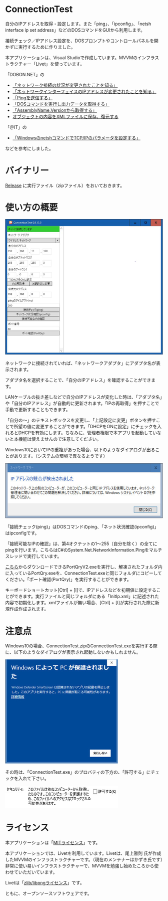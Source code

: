 # ConnectionTest

自分のIPアドレスを取得・設定します。また「ping」、「ipconfig」、「netsh interface ip set address」などのDOSコマンドをGUIから利用します。

接続チェック／IPアドレス設定を、DOSプロンプトやコントロールパネルを開かずに実行するために作りました。

本アプリケーションは、Visual Studioで作成しています。MVVMのインフラストラクチャー「Livet」を使っています。

「DOBON.NET」の

* [「ネットワーク接続の状況が変更されたことを知る」](https://dobon.net/vb/dotnet/internet/detectinternetconnect.html#changed)
* [「ネットワークインターフェイスのIPアドレスが変更されたことを知る」](https://dobon.net/vb/dotnet/internet/networkaddresschanged.html)
* [「Pingを送信する」](https://dobon.net/vb/dotnet/internet/ping.html)
* [「DOSコマンドを実行し出力データを取得する」](https://dobon.net/vb/dotnet/process/standardoutput.html)
* [「AssemblyName.Versionから取得する」](https://dobon.net/vb/dotnet/file/myversioninfo.html#section4)
* [オブジェクトの内容をXMLファイルに保存、復元する](https://dobon.net/vb/dotnet/file/xmlserializer.html)

「＠IT」の

* [「WindowsのnetshコマンドでTCP/IPのパラメータを設定する」](http://www.atmarkit.co.jp/ait/articles/1002/05/news097.html)

などを参考にしました。

# バイナリー

[Release](https://github.com/WAKU-TAKE-A/ConnectionTest/releases) に実行ファイル（zipファイル）をおいておきます。

# 使い方の概要

![ConnectionTest001.jpg](https://raw.githubusercontent.com/WAKU-TAKE-A/ConnectionTest/master/img/ConnectionTest001.jpg)

ネットワークに接続されていれば、「ネットワークアダプタ」にアダプタ名が表示されます。

アダプタ名を選択することで、「自分のIPアドレス」を確認することができます。

LANケーブルの抜き差しなどで自分のIPアドレスが変化した時は、「アダプタ名」や「自分のIPアドレス」が自動的に更新されます。「IPの再取得」を押すことで手動で更新することもできます。

「自分の～」のテキストボックスを変更し、「上記設定に変更」ボタンを押すことで所望の値に変更することができます。「DHCPをONに設定」にチェックを入れるとDHCPを有効にします。ちなみに、管理者権限で本アプリを起動していないと本機能は使えませんので注意してください。

Windows10においてIPの重複があった場合、以下のようなダイアログが出ることがあります。（システムの環境で異なるようです）

![dialog003.jpg](https://raw.githubusercontent.com/WAKU-TAKE-A/ConnectionTest/master/img/dialog003.jpg)

「接続チェック(ping)」はDOSコマンドのping、「ネット状況確認(ipconfig)」はipconfigです。

「接続可能なIPの確認」は、第4オクテットの1～255（自分を除く）の全てにpingを行います。こちらはC#のSystem.Net.NetworkInformation.Pingをマルチスレッドで実行しています。

[こちら](https://www.microsoft.com/en-us/download/details.aspx?id=17148)からダウンロードできるPortQryV2.exeを実行し、解凍されたフォルダ内に入っているPortQry.exeを、ConnectionTest.exeと同じフォルダにコピーしてください。「ポート確認(PortQry)」を実行することができます。

キーボードショートカット[Ctrl] + [I]で、IPアドレスなどを初期値に設定することができます。実行ファイルと同じフォルダにある「InitIp.xml」に記述された内容で初期化します。xmlファイルが無い場合、[Ctrl] + [I]が実行された際に新規作成作成されます。

# 注意点

Windows10の場合、ConnectionTest.zipのConnectionTest.exeを実行する際に、以下のようなダイアログが表示され起動しないかもしれません。

![dialog001.jpg](https://raw.githubusercontent.com/WAKU-TAKE-A/ConnectionTest/master/img/dialog001.jpg)

その時は、「ConnectionTest.exe」のプロバティの下方の、「許可する」にチェックを入れて下さい。

![dialog002.jpg](https://raw.githubusercontent.com/WAKU-TAKE-A/ConnectionTest/master/img/dialog002.jpg)

# ライセンス

本アプリケーションは「[MITライセンス](https://ja.wikipedia.org/wiki/MIT_License)」です。

本アプリケーションでは、Livetを利用しています。Livetは、尾上雅則 氏が作成したMVVMのインフラストラクチャーです。（現在のメンテナーはかずき氏です）非常に使い易いインフラストラクチャーで、MVVMを勉強し始めたころから使わせていただいています。

Livetは「[zlib/libpngライセンス](https://ja.wikipedia.org/wiki/Zlib_License)」です。

ともに、オープンソースソフトウェアです。
